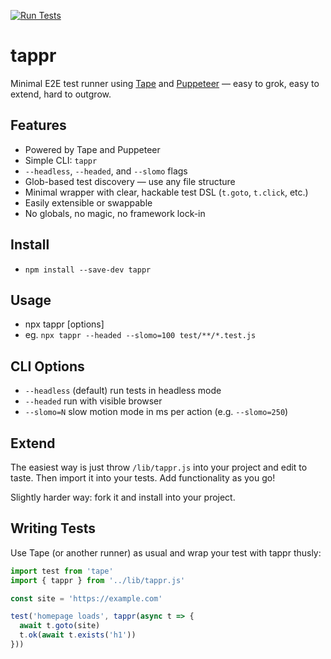 [![Run Tests](https://github.com/qualityshepherd/tappr/actions/workflows/run_tests.yml/badge.svg)](https://github.com/qualityshepherd/tappr/actions/workflows/run_tests.yml)
# tappr

Minimal E2E test runner using [Tape](https://github.com/substack/tape) and [Puppeteer](https://www.npmjs.com/package/puppeteer) — easy to grok, easy to extend, hard to outgrow.

## Features
- Powered by Tape and Puppeteer
- Simple CLI: `tappr`
- `--headless`, `--headed`, and `--slomo` flags
- Glob-based test discovery — use any file structure
- Minimal wrapper with clear, hackable test DSL (`t.goto`, `t.click`, etc.)
- Easily extensible or swappable
- No globals, no magic, no framework lock-in

## Install
- `npm install --save-dev tappr`

## Usage
- npx tappr [options] <glob-patterns>
- eg. `npx tappr --headed --slomo=100 test/**/*.test.js`

## CLI Options
- `--headless` (default) run tests in headless mode
- `--headed` run with visible browser
- `--slomo=N` slow motion mode in ms per action (e.g. `--slomo=250`)

## Extend
The easiest way is just throw `/lib/tappr.js` into your project and edit to taste. Then import it into your tests. Add functionality as you go!

Slightly harder way: fork it and install into your project.

## Writing Tests
Use Tape (or another runner) as usual and wrap your test with tappr thusly:
```javascript
import test from 'tape'
import { tappr } from '../lib/tappr.js'

const site = 'https://example.com'

test('homepage loads', tappr(async t => {
  await t.goto(site)
  t.ok(await t.exists('h1'))
}))
```
